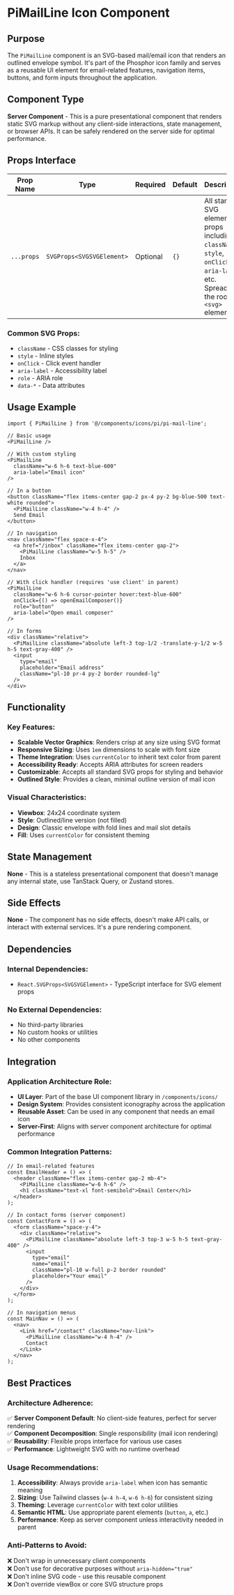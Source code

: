 # PiMailLine Icon Component

## Purpose
The `PiMailLine` component is an SVG-based mail/email icon that renders an outlined envelope symbol. It's part of the Phosphor icon family and serves as a reusable UI element for email-related features, navigation items, buttons, and form inputs throughout the application.

## Component Type
**Server Component** - This is a pure presentational component that renders static SVG markup without any client-side interactions, state management, or browser APIs. It can be safely rendered on the server side for optimal performance.

## Props Interface

| Prop Name | Type | Required | Default | Description |
|-----------|------|----------|---------|-------------|
| `...props` | `SVGProps<SVGSVGElement>` | Optional | `{}` | All standard SVG element props including `className`, `style`, `onClick`, `aria-label`, etc. Spreads to the root `<svg>` element |

### Common SVG Props:
- `className` - CSS classes for styling
- `style` - Inline styles
- `onClick` - Click event handler
- `aria-label` - Accessibility label
- `role` - ARIA role
- `data-*` - Data attributes

## Usage Example

```tsx
import { PiMailLine } from '@/components/icons/pi/pi-mail-line';

// Basic usage
<PiMailLine />

// With custom styling
<PiMailLine 
  className="w-6 h-6 text-blue-600" 
  aria-label="Email icon"
/>

// In a button
<button className="flex items-center gap-2 px-4 py-2 bg-blue-500 text-white rounded">
  <PiMailLine className="w-4 h-4" />
  Send Email
</button>

// In navigation
<nav className="flex space-x-4">
  <a href="/inbox" className="flex items-center gap-2">
    <PiMailLine className="w-5 h-5" />
    Inbox
  </a>
</nav>

// With click handler (requires 'use client' in parent)
<PiMailLine 
  className="w-6 h-6 cursor-pointer hover:text-blue-600"
  onClick={() => openEmailComposer()}
  role="button"
  aria-label="Open email composer"
/>

// In forms
<div className="relative">
  <PiMailLine className="absolute left-3 top-1/2 -translate-y-1/2 w-5 h-5 text-gray-400" />
  <input 
    type="email" 
    placeholder="Email address"
    className="pl-10 pr-4 py-2 border rounded-lg"
  />
</div>
```

## Functionality

### Key Features:
- **Scalable Vector Graphics**: Renders crisp at any size using SVG format
- **Responsive Sizing**: Uses `1em` dimensions to scale with font size
- **Theme Integration**: Uses `currentColor` to inherit text color from parent
- **Accessibility Ready**: Accepts ARIA attributes for screen readers
- **Customizable**: Accepts all standard SVG props for styling and behavior
- **Outlined Style**: Provides a clean, minimal outline version of mail icon

### Visual Characteristics:
- **Viewbox**: 24x24 coordinate system
- **Style**: Outlined/line version (not filled)
- **Design**: Classic envelope with fold lines and mail slot details
- **Fill**: Uses `currentColor` for consistent theming

## State Management
**None** - This is a stateless presentational component that doesn't manage any internal state, use TanStack Query, or Zustand stores.

## Side Effects
**None** - The component has no side effects, doesn't make API calls, or interact with external services. It's a pure rendering component.

## Dependencies

### Internal Dependencies:
- `React.SVGProps<SVGSVGElement>` - TypeScript interface for SVG element props

### No External Dependencies:
- No third-party libraries
- No custom hooks or utilities
- No other components

## Integration

### Application Architecture Role:
- **UI Layer**: Part of the base UI component library in `/components/icons/`
- **Design System**: Provides consistent iconography across the application
- **Reusable Asset**: Can be used in any component that needs an email icon
- **Server-First**: Aligns with server component architecture for optimal performance

### Common Integration Patterns:
```tsx
// In email-related features
const EmailHeader = () => (
  <header className="flex items-center gap-2 mb-4">
    <PiMailLine className="w-6 h-6" />
    <h1 className="text-xl font-semibold">Email Center</h1>
  </header>
);

// In contact forms (server component)
const ContactForm = () => (
  <form className="space-y-4">
    <div className="relative">
      <PiMailLine className="absolute left-3 top-3 w-5 h-5 text-gray-400" />
      <input 
        type="email" 
        name="email"
        className="pl-10 w-full p-2 border rounded"
        placeholder="Your email"
      />
    </div>
  </form>
);

// In navigation menus
const MainNav = () => (
  <nav>
    <Link href="/contact" className="nav-link">
      <PiMailLine className="w-4 h-4" />
      Contact
    </Link>
  </nav>
);
```

## Best Practices

### Architecture Adherence:
✅ **Server Component Default**: No client-side features, perfect for server rendering  
✅ **Component Decomposition**: Single responsibility (mail icon rendering)  
✅ **Reusability**: Flexible props interface for various use cases  
✅ **Performance**: Lightweight SVG with no runtime overhead  

### Usage Recommendations:
1. **Accessibility**: Always provide `aria-label` when icon has semantic meaning
2. **Sizing**: Use Tailwind classes (`w-4 h-4`, `w-6 h-6`) for consistent sizing
3. **Theming**: Leverage `currentColor` with text color utilities
4. **Semantic HTML**: Use appropriate parent elements (`button`, `a`, etc.)
5. **Performance**: Keep as server component unless interactivity needed in parent

### Anti-Patterns to Avoid:
❌ Don't wrap in unnecessary client components  
❌ Don't use for decorative purposes without `aria-hidden="true"`  
❌ Don't inline SVG code - use this reusable component  
❌ Don't override viewBox or core SVG structure props